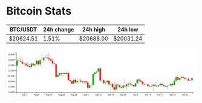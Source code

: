 # Bitcoin Stats

BTC/USDT|24h change|24h high|24h low|
|---|---|---|---|
|$20624.51|1.51%|$20688.00|$20031.24|

<img src="./chart.svg">
